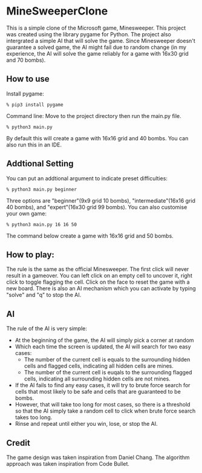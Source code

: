 # MineSweeperClone
This is a simple clone of the Microsoft game, Minesweeper. This project was created using the library pygame for Python. The project also intergrated a simple AI that will solve the game. Since Minesweeper doesn't guarantee a solved game, the AI might fail due to random change (in my experience, the AI will solve the game reliably for a game with 16x30 grid and 70 bombs).
## How to use
Install pygame:
```
% pip3 install pygame
```
Command line: Move to the project directory then run the main.py file.
```
% python3 main.py
```
By default this will create a game with 16x16 grid and 40 bombs.
You can also run this in an IDE.
## Addtional Setting
You can put an addtional argument to indicate preset difficulties:
```
% python3 main.py beginner
```
Three options are "beginner"(9x9 grid 10 bombs), "intermediate"(16x16 grid 40 bombs), and "expert"(16x30 grid 99 bombs).
You can also customise your own game:
```
% python3 main.py 16 16 50
```
The command below create a game with 16x16 grid and 50 bombs.
## How to play:
The rule is the same as the official Minesweeper. The first click will never result in a gameover. You can left click on an empty cell to uncover it, right click to toggle flagging the cell. Click on the face to reset the game with a new board. There is also an AI mechanism which you can activate by typing "solve" and "q" to stop the AI.
## AI
The rule of the AI is very simple:
* At the beginning of the game, the AI will simply pick a corner at random
* Which each time the screen is updated, the AI will search for two easy cases:
  * The number of the current cell is equals to the surrounding hidden cells and flagged cells, indicating all hidden cells are mines.
  * The number of the current cell is euqals to the surrounding flagged cells, indicating all surrounding hidden cells are not mines.
* If the AI fails to find any easy cases, it will try to brute force search for cells that most likely to be safe and cells that are guaranteed to be bombs.
* However, that will take too long for most cases, so there is a threshold so that the AI simply take a random cell to click when brute force search takes too long.
* Rinse and repeat until either you win, lose, or stop the AI.
## Credit
The game design was taken inspiration from Daniel Chang.
The algorithm approach was taken inspiration from Code Bullet.
